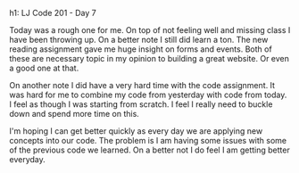 h1:  LJ Code 201 - Day 7

Today was a rough one for me. On top of not feeling well and missing class I have been throwing up. On a better note I still did learn a ton. The new reading assignment gave me huge insight on forms and events. Both of these are necessary topic in my opinion to building a great website. Or even a good one at that.

On another note I did have a very hard time with the code assignment. It was hard for me to combine my code from yesterday with code from today. I feel as though I was starting from scratch. I feel I really need to buckle down and spend more time on this.

I'm hoping I can get better quickly as every day we are applying new concepts into our code. The problem is I am having some issues with some of the previous code we learned. On a better not I do feel I am getting better everyday.
